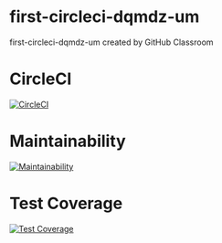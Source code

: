 # first-circleci-dqmdz-um
first-circleci-dqmdz-um created by GitHub Classroom

# CircleCI
[![CircleCI](https://dl.circleci.com/status-badge/img/gh/um-computacion-tm/first-circleci-dqmdz-um/tree/main.svg?style=svg)](https://dl.circleci.com/status-badge/redirect/gh/um-computacion-tm/first-circleci-dqmdz-um/tree/main)

# Maintainability
[![Maintainability](https://api.codeclimate.com/v1/badges/cfce0e3e97bd529639dd/maintainability)](https://codeclimate.com/github/um-computacion-tm/ajedrez-2024-Nehuen21/maintainability)

# Test Coverage
[![Test Coverage](https://api.codeclimate.com/v1/badges/cfce0e3e97bd529639dd/test_coverage)](https://codeclimate.com/github/um-computacion-tm/ajedrez-2024-Nehuen21/test_coverage)
